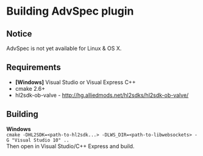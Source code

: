 Building AdvSpec plugin
==============================

Notice
-
AdvSpec is not yet available for Linux & OS X.

Requirements
-
* **[Windows]** Visual Studio or Visual Express C++
* cmake 2.6+
* hl2sdk-ob-valve - http://hg.alliedmods.net/hl2sdks/hl2sdk-ob-valve/

Building
-  
**Windows**  
`cmake -DHL2SDK=<path-to-hl2sdk...> -DLWS_DIR=<path-to-libwebsockets> -G "Visual Studio 10" ..`  
Then open in Visual Studio/C++ Express and build.
